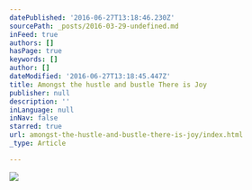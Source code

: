 ```yaml
---
datePublished: '2016-06-27T13:18:46.230Z'
sourcePath: _posts/2016-03-29-undefined.md
inFeed: true
authors: []
hasPage: true
keywords: []
author: []
dateModified: '2016-06-27T13:18:45.447Z'
title: Amongst the hustle and bustle There is Joy
publisher: null
description: ''
inLanguage: null
inNav: false
starred: true
url: amongst-the-hustle-and-bustle-there-is-joy/index.html
_type: Article

---
```

![](https://s3-us-west-2.amazonaws.com/the-grid-img/p/8d18768678f1cd988e7a65c9d9bb28ffa7c9306a.jpg)